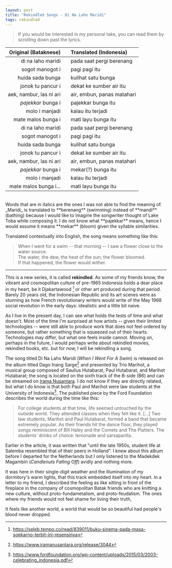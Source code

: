 ```yaml
---
layout: post
title: "Rekindled Songs - Di Na Laho Maridi"
tags: rekindled
---
```


> If you would be interested in my personal take, you can read them by scrolling down past the lyrics.


|Original (Bataknese)||Translated (Indonesia)|
|---:|---|:---|
di na laho maridi ||pada saat pergi berenang 
sogot manogot i ||pagi pagi itu
huida sada bunga||kulihat satu bunga
jonok tu pancur i ||dekat ke sumber air itu
aek, nambur, las ni ari||air, embun, panas matahari
*pajekkar* bunga i ||pajekkar bunga itu
molo i manjadi ||kalau itu terjadi 
mate malos bunga i ||mati layu bunga itu
di na laho maridi ||pada saat pergi berenang 
sogot manogot i ||pagi pagi itu 
huida sada bunga||kulihat satu bunga
jonok tu pancur i ||dekat ke sumber air itu 
aek, nambur, las ni ari||air, embun, panas matahari
*pajekkar* bunga i || mekar(?) bunga itu
molo i manjadi ||kalau itu terjadi 
mate malos bunga i... ||mati layu bunga itu

<br>
Words that are in italics are the ones I was not able to find the meaning of. _Maridi_ is translated to **berenang** (swimming) instead of **mandi** (bathing) because I would like to imagine the songwriter thought of Lake Toba while composing it. I do not know what **pajekkar** means, hence I would assume it means **mekar** (bloom) given the syllable similarities.

Translated contextually into English, the song means something like this:

> When I went for a swim -- that morning -- I saw a flower close to the water source.<br>
> The water, the dew, the heat of the sun; the flower bloomed.<br>
> If that happened, the flower would wither.

---


This is a new series, it is called **rekindled**. As some of my friends know, the vibrant and cosmopolitan culture of pre-1965 Indonesia holds a dear place in my heart, be it Djakartawood [^1] or other art produced during that period. Barely 20 years old, the Indonesian Republic and its art scenes were as stunning as how French revolutionary writers would write of the May 1968 social revolution in the early days: idealistic and a little bit naive.

As I live in the present day, I can see what holds the tests of time and what doesn't. Most of the time I'm surprised at how artists -- given their limited technologies -- were still able to produce work that does not feel ordered by someone, but rather something that is squeezed out of their hearts. Technologies may differ, but what one feels inside cannot. Moving on, perhaps in the future, I would perhaps write about rekindled movies, rekindled books, etc. but for now, I will be rekindling a song.

The song titled Di Na Laho Maridi (_When I Went For A Swim_) is released on the album titled Dago Inang Sarge[^2] and presented by Trio Marihot, a musical group composed of Saulius Hutabarat, Paul Hutabarat, and Marihot Hutabarat; the song is located on the sixth track of the B-side (B6) and can be streamed on [Irama Nusantara](https://www.iramanusantara.org/release/3044). I do not know if they are directly related, but what I do know is that both Paul and Marihot were law students at the University of Indonesia[^3]. The published piece by the Ford Foundation describes the world during the time like this:

> For college students at that time, life seemed untouched by the outside world. They attended classes when they felt like it. [...] Two law students, Marihot and Paul Hutabarat, formed a band that became extremely popular. As their friends hit the dance floor, they played songs reminiscent of Bill Haley and the Comets and The Platters. The students’ drinks of choice: lemonade and sarsaparilla.

Earlier in the article, it was written that "until the late 1950s, student life at Salemba resembled that of their peers in Holland". I knew about this album before I departed for the Netherlands but I only listened to the Madekdek Magambiri (_Candlenuts Falling Off_) avidly and nothing more.

It was here in their single-digit weather and the illumination of my dormitory's warm lights, that this track embedded itself into my heart. In a letter to my friend, I described the feeling as like sitting in front of the fireplace in the company of cosmopolitan Batak friends who are knitting a new culture, without proto-fundametalism, and proto-feudalism. The ones where my friends would not feel shame for living their truth,

It feels like another world, a world that would be so beautiful had people's blood never dropped.

[^1]: https://seleb.tempo.co/read/839011/buku-sinema-pada-masa-soekarno-terbit-ini-resensinya
[^2]: https://www.iramanusantara.org/release/3044
[^3]: https://www.fordfoundation.org/wp-content/uploads/2015/03/2003-celebrating_indonesia.pdf

